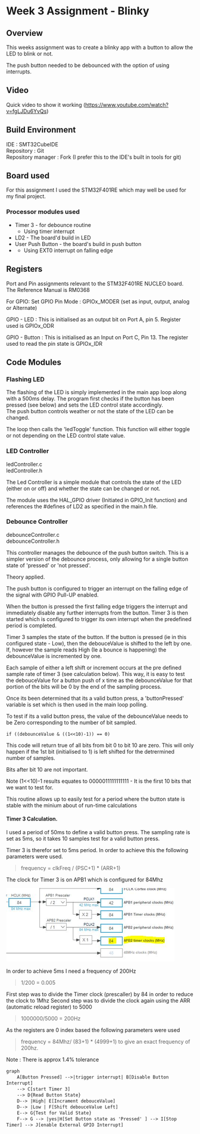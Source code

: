 # Week 3 Assignment - Blinky

## Overview
This weeks assignment was to create a blinky app with a button to allow the LED to blink or not.

The push button needed to be debounced with the option of using interrupts. 

## Video
Quick video to show it working
(https://www.youtube.com/watch?v=fgLJDu6YvQs)


## Build Environment

IDE : SMT32CubeIDE  
Repository : Git  
Repository manager : Fork (I prefer this to the IDE's built in tools for git)

## Board used
For this assignment I used the STM32F401RE which may well be used for my final project.

### Processor modules used
- Timer 3 - for debounce routine
  - Using timer interrupt
- LD2 - The board'd build in LED
- User Push Button - the board's build in push button
- - Using EXT0 interrupt on falling edge

## Registers

Port and Pin assignments relevant to the STM32F401RE NUCLEO board.
The Reference Manual is RM0368

For GPIO:
Set GPIO Pin Mode : GPIOx_MODER (set as input, output, analog or Alternate)

GPIO - LED : This is initialised as an output bit on Port A, pin 5. Register used is GPIOx_ODR

GPIO - Button : This is initialised as an Input on Port C, Pin 13. The register used to read the pin state is GPIOx_IDR


## Code Modules

### Flashing LED
The flashing of the LED is simply implemented in the main app loop along with a 500ms delay. The program first checks if the button has been pressed (see below) and sets the LED control state accordingly.  
The push button controls weather or not the state of the LED can be changed.

The loop then calls the 'ledToggle' function. This function will either toggle or not depending on the LED control state value. 

### LED Controller
ledController.c  
ledController.h

The Led Controller is a simple module that controls the state of the LED (either on or off) and whether the state can be changed or not. 

The module uses the HAL_GPIO driver (Initiated in GPIO_Init function)  and references the #defines of LD2 as specified in the main.h file.

### Debounce Controller
debounceController.c  
debounceController.h

This controller manages the debounce of the push button switch. This is a simpler version of the debounce process, only allowing for a single button state of 'pressed' or 'not pressed'.

Theory applied.

The push button is configured to trigger an interrupt on the falling edge of the signal with GPIO Pull-UP enabled.

When the button is pressed the first falling edge triggers the interrupt and immediately disable any further interrupts from the button. Timer 3 is then started which is configured to trigger its own interrupt when the predefined period is completed.  

Timer 3 samples the state of the button. If the button is pressed (ie in this configured state - Low), then the debouceValue is shifted to the left by one. 
If, however the sample reads High (Ie a bounce is happening) the debounceValue is incremented by one. 

Each sample of either a left shift or increment occurs at the pre defined sample rate of timer 3 (see calculation below). This way, it is easy to test the debouceValue for a button push of x time as the debounceValue for that portion of the bits will be 0 by the end of the sampling process. 

Once its been determined that its a valid button press, a 'buttonPressed' variable is set which is then used in the main loop polling. 

To test if its a valid button press, the value of the debounceValue needs to be Zero corresponding to the number of bit sampled. 
```
if ((debounceValue & ((1<<10)-1)) == 0)
```
This code will return true of all bits from bit 0 to bit 10 are zero. This will only happen if the 1st bit (initialised to 1) is left shifted for the detrermined number of samples. 

Bits after bit 10 are not important. 

Note (1<<10)-1 results equates to 0000011111111111 - It is the first 10 bits that we want to test for. 

This routine allows up to easily test for a period where the button state is stable with the minium about of run-time calculations

#### Timer 3 Calculation.

I used a period of 50ms to define a valid button press. The sampling rate is set as 5ms, so it takes 10 samples test for a valid button press. 

Timer 3 is therefor set to 5ms period. In order to achieve this the following parameters were used.

> frequency = clkFreq / (PSC+1) * (ARR+1) 

The clock for Timer 3 is on APB1 which is configured for 84Mhz

![STM32F4xx Timer](assets/APB-clocks.JPG)

In order to achieve 5ms I need a frequency of 200Hz

>  1/200 = 0.005

First step was to divide the Timer clock (prescaller) by 84 in order to reduce the clock to 1Mhz
Second step was to divide the clock again using the ARR (automatic reload register) to 5000

 > 1000000/5000 = 200Hz

As the registers are 0 index based the following parameters were used

> frequency = 84Mhz/ (83+1) * (4999+1) 
to give an exact frequency of 200hz.

Note : There is approx 1.4% tolerance 

```mermaid
graph 
    A[Button Pressed] -->|trigger interrupt| B[Disable Button Interrupt]
    --> C[start Timer 3]
    --> D{Read Button State}
    D--> |High| E[Incrament debouceValue]
    D--> |Low | F[Shift debouceValue Left]
    E--> G{Test for Valid State} 
    F--> G --> |yes|H[Set Button state as 'Pressed' ] --> I[Stop Timer] --> J[enable External GPIO Interrupt]
```


